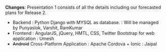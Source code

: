 **Changes**: Presentation 1 consists of all the details including our forecasted plans for Release 2.

* Backend : Python Django with MYSQL as database.
          : Will be managed by Punyaslok, Varshit, RamKumar
* Frontend : AngularJS, jQuery, HMTL, CSS, Twitter Bootstrap for web application
          : Umesh
* ~~Android~~ Cross-Platform Application : Apache Cordova + Ionic
          : Jaipal

